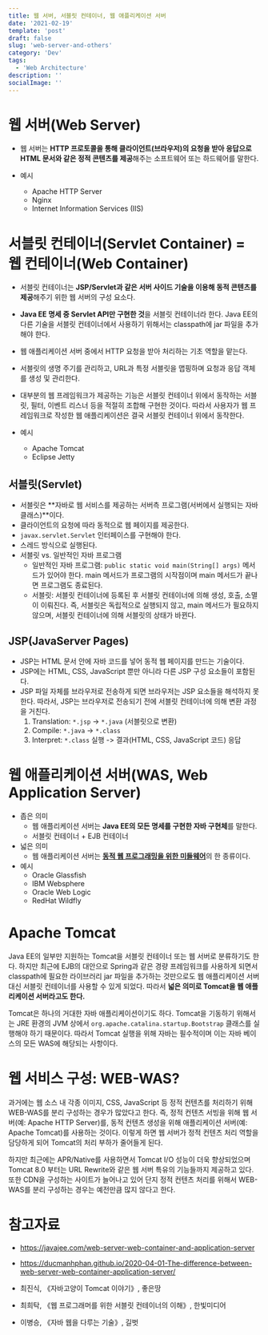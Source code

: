 ```yaml
---
title: 웹 서버, 서블릿 컨테이너, 웹 애플리케이션 서버
date: '2021-02-19'
template: 'post'
draft: false
slug: 'web-server-and-others'
category: 'Dev'
tags:
  - 'Web Architecture'
description: ''
socialImage: ''
---
```


# 웹 서버(Web Server)

- 웹 서버는 **HTTP 프로토콜을 통해 클라이언트(브라우저)의 요청을 받아 응답으로 HTML 문서와 같은 정적 콘텐츠를 제공**해주는 소프트웨어 또는 하드웨어를 말한다.

- 예시
  - Apache HTTP Server
  - Nginx
  - Internet Information Services (IIS)



# 서블릿 컨테이너(Servlet Container) = 웹 컨테이너(Web Container)

- 서블릿 컨테이너는 **JSP/Servlet과 같은 서버 사이드 기술을 이용해 동적 콘텐츠를 제공**해주기 위한 웹 서버의 구성 요소다.

- **Java EE 명세 중 Servlet API만 구현한 것**을 서블릿 컨테이너라 한다. Java EE의 다른 기술을 서블릿 컨테이너에서 사용하기 위해서는 classpath에 jar 파일을 추가해야 한다.
- 웹 애플리케이션 서버 중에서 HTTP 요청을 받아 처리하는 기초 역할을 맡는다.

- 서블릿의 생명 주기를 관리하고, URL과 특정 서블릿을 맵핑하며 요청과 응답 객체를 생성 및 관리한다.
- 대부분의 웹 프레임워크가 제공하는 기능은 서블릿 컨테이너 위에서 동작하는 서블릿, 필터, 이벤트 리스너 등을 적절히 조합해 구현한 것이다. 따라서 사용자가 웹 프레임워크로 작성한 웹 애플리케이션은 결국 서블릿 컨테이너 위에서 동작한다.
- 예시
  - Apache Tomcat
  - Eclipse Jetty



## 서블릿(Servlet)

- 서블릿은 **자바로 웹 서비스를 제공하는 서버측 프로그램(서버에서 실행되는 자바 클래스)**이다.
- 클라이언트의 요청에 따라 동적으로 웹 페이지를 제공한다.
- `javax.servlet.Servlet` 인터페이스를 구현해야 한다.
- 스레드 방식으로 실행된다.
- 서블릿 vs. 일반적인 자바 프로그램
  - 일반적인 자바 프로그램: `public static void main(String[] args)` 메서드가 있어야 한다. main 메서드가 프로그램의 시작점이며 main 메서드가 끝나면 프로그램도 종료된다.
  - 서블릿: 서블릿 컨테이너에 등록된 후 서블릿 컨테이너에 의해 생성, 호출, 소멸이 이뤄진다. 즉, 서블릿은 독립적으로 실행되지 않고, main 메서드가 필요하지 않으며, 서블릿 컨테이너에 의해 서블릿의 상태가 바뀐다.



## JSP(JavaServer Pages)

- JSP는 HTML 문서 안에 자바 코드를 넣어 동적 웹 페이지를 만드는 기술이다.
- JSP에는 HTML, CSS, JavaScript 뿐만 아니라 다른 JSP 구성 요소들이 포함된다.
- JSP 파일 자체를 브라우저로 전송하게 되면 브라우저는 JSP 요소들을 해석하지 못한다. 따라서, JSP는 브라우저로 전송되기 전에 서블릿 컨테이너에 의해 변환 과정을 거친다.
  1. Translation: `*.jsp` -> `*.java` (서블릿으로 변환)
  2. Compile: `*.java` -> `*.class`
  3. Interpret: `*.class` 실행 -> 결과(HTML, CSS, JavaScript 코드) 응답



# 웹 애플리케이션 서버(WAS, Web Application Server)

- 좁은 의미
  - 웹 애플리케이션 서버는 **Java EE의 모든 명세를 구현한 자바 구현체**를 말한다.
  - 서블릿 컨테이너 + EJB 컨테이너
- 넓은 의미
  - 웹 애플리케이션 서버는 <u>**동적 웹 프로그래밍을 위한 미들웨어**</u>의 한 종류이다.
- 예시
  - Oracle Glassfish
  - IBM Websphere
  - Oracle Web Logic
  - RedHat Wildfly



# Apache Tomcat

Java EE의 일부만 지원하는 Tomcat을 서블릿 컨테이너 또는 웹 서버로 분류하기도 한다. 하지만 최근에 EJB의 대안으로 Spring과 같은 경량 프레임워크를 사용하게 되면서 classpath에 필요한 라이브러리 jar 파일을 추가하는 것만으로도 웹 애플리케이션 서버 대신 서블릿 컨테이너를 사용할 수 있게 되었다. 따라서 **넓은 의미로 Tomcat을 웹 애플리케이션 서버라고도 한다.**

Tomcat은 하나의 거대한 자바 애플리케이션이기도 하다. Tomcat을 기동하기 위해서는 JRE 환경의 JVM 상에서 `org.apache.catalina.startup.Bootstrap` 클래스를 실행해야 하기 때문이다. 따라서 Tomcat 실행을 위해 자바는 필수적이며 이는 자바 베이스의 모든 WAS에 해당되는 사항이다.



# 웹 서비스 구성: WEB-WAS?

과거에는 웹 소스 내 각종 이미지, CSS, JavaScript 등 정적 컨텐츠를 처리하기 위해 WEB-WAS를 분리 구성하는 경우가 많았다고 한다. 즉, 정적 컨텐츠 서빙을 위해 웹 서버(예: Apache HTTP Server)를, 동적 컨텐츠 생성을 위해 애플리케이션 서버(예: Apache Tomcat)를 사용하는 것이다. 이렇게 하면 웹 서버가 정적 컨텐츠 처리 역할을 담당하게 되어 Tomcat의 처리 부하가 줄어들게 된다.

하지만 최근에는 APR/Native를 사용하면서 Tomcat I/O 성능이 더욱 향상되었으며 Tomcat 8.0 부터는 URL Rewrite와 같은 웹 서버 특유의 기능들까지 제공하고 있다. 또한 CDN을 구성하는 사이트가 늘어나고 있어 단지 정적 컨텐츠 처리를 위해서 WEB-WAS를 분리 구성하는 경우는 예전만큼 많지 않다고 한다.



# 참고자료

- https://javajee.com/web-server-web-container-and-application-server

- https://ducmanhphan.github.io/2020-04-01-The-difference-between-web-server-web-container-application-server/

- 최진식, 《자바고양이 Tomcat 이야기》, 좋은땅

- 최희탁, 《웹 프로그래머를 위한 서블릿 컨테이너의 이해》, 한빛미디어

- 이병승, 《자바 웹을 다루는 기술》, 길벗